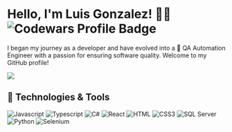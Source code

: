 # Hello, I'm Luis Gonzalez! 👨‍🔬 ![Codewars Profile Badge](https://www.codewars.com/users/luismanuelglz/badges/small)

I began my journey as a developer and have evolved into a 🧪 QA Automation Engineer with a passion for ensuring software quality. Welcome to my GitHub profile!

<a href="https://linkedin.com/in/luismanuelglz" target="_blank">
  <img src="https://img.shields.io/badge/linkedin-%230077B5.svg?&style=for-the-badge&logo=linkedin&logoColor=white"/>
 </a>

## 🔧 Technologies & Tools

![Javascript](https://img.shields.io/badge/Javascript-F0DB4F?style=for-the-badge&labelColor=black&logo=javascript&logoColor=F0DB4F)
![Typescript](https://img.shields.io/badge/Typescript-007acc?style=for-the-badge&labelColor=black&logo=typescript&logoColor=007acc)
![C#](https://img.shields.io/badge/C%23-512BD4?style=for-the-badge&labelColor=black&logo=csharp&logoColor=512BD4)
![React](https://img.shields.io/badge/-React-61DBFB?style=for-the-badge&labelColor=black&logo=react&logoColor=61DBFB)
![HTML](https://img.shields.io/badge/HTML5-E34F26?style=for-the-badge&logo=html5&logoColor=white)
![CSS3](https://img.shields.io/badge/CSS3-1572B6?style=for-the-badge&logo=css3&logoColor=white)
![SQL Server](https://img.shields.io/badge/SQL%20Server-CC2927?style=for-the-badge&labelColor=black&logo=microsoftsqlserver&logoColor=CC2927)
![Python](https://img.shields.io/badge/-Python-3776AB?style=for-the-badge&labelColor=black&logo=python&logoColor=3776AB)
![Selenium](https://img.shields.io/badge/Selenium-43B02A?style=for-the-badge&labelColor=black&logo=selenium&logoColor=43B02A)
